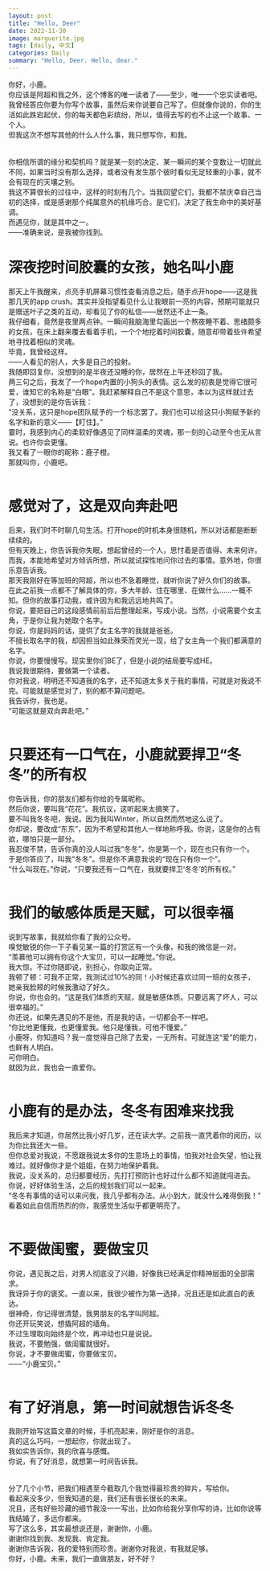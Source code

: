 ```yaml
---
layout: post
title: "Hello, Deer"
date: 2022-11-30
image: marguerite.jpg
tags: [daily, 中文]
categories: Daily
summary: "Hello, Deer. Hello, dear."
---
```

你好，小鹿。    
你应该是阿超和我之外，这个博客的唯一读者了——至少，唯一一个忠实读者吧。    
我曾经答应你要为你写个故事，虽然后来你说要自己写了。但就像你说的，你的生活如此跌宕起伏，你的每天都色彩缤纷，所以，值得去写的也不止这一个故事、一个人。    
但我这次不想写其他的什么人什么事，我只想写你，和我。    
<br/>   
你相信所谓的缘分和契机吗？就是某一刻的决定、某一瞬间的某个变数让一切就此不同，如果当时没有那么选择，或者没有发生那个彼时看似无足轻重的小事，就不会有现在的天壤之别。    
我这不算很长的过往中，这样的时刻有几个。当我回望它们，我都不禁庆幸自己当初的选择，或是感谢那个纯属意外的机缘巧合。是它们，决定了我生命中的美好基调。    
而遇见你，就是其中之一。    
——准确来说，是我被你找到。 
<br/>   

# 深夜挖时间胶囊的女孩，她名叫小鹿
那天上午我醒来，点亮手机屏幕习惯性查看消息之后，随手点开hope——这是我那几天的app crush。其实并没指望看见什么让我眼前一亮的内容，预期可能就只是赠送叶子之类的互动，却看见了你的私信——居然还不止一条。    
我仔细看，竟然是夜里两点钟。一瞬间我脑海里勾画出一个熬夜睡不着、思绪颇多的女孩，在床上翻来覆去看着手机，一个个地挖着时间胶囊，随意却带着些许希望地寻找着相似的灵魂。    
毕竟，我曾经这样。    
——人看见的别人，大多是自己的投射。    
我随即回复你，没想到的是半夜还没睡的你，居然在上午还秒回了我。    
两三句之后，我发了一个hope内置的小狗头的表情。这么发的初衷是觉得它很可爱，谁知它的名称是“白眼”。我赶紧解释自己不是这个意思，本以为这样就过去了，没想到的是你告诉我：    
“没关系，这只是hope团队赋予的一个标志罢了。我们也可以给这只小狗赋予新的名字和新的意义——【盯住】。”    
霎时，我感到内心的柔软好像遇见了同样温柔的灵魂，那一刻的心动至今也无从言说。也许你会更懂。    
我又看了一眼你的昵称：鹿子橙。    
那就叫你，小鹿吧。  
<br/>     

# 感觉对了，这是双向奔赴吧
后来，我们时不时聊几句生活。打开hope的时机本身很随机，所以对话都是断断续续的。    
但有天晚上，你告诉我你失眠，想起曾经的一个人，思忖着是否值得、未来何许。而我，本能地希望对方倾诉所想，所以就试探性地问你过去的事情。意外地，你很乐意告诉我。    
那天我刚好在等加班的阿超，所以也不急着睡觉，就听你说了好久你们的故事。    
在此之前我一点都不了解具体的你，多大年龄、住在哪里、在做什么……一概不知。但你的故事打动我，或许因为和我远远地共鸣了。    
你说，要把自己的这段感情前前后后整理起来，写成小说。当然，小说需要个女主角，于是你让我为她取个名字。    
你说，你是妈妈的话，提供了女主名字的我就是爸爸。    
不擅长取名字的我，却因担当如此殊荣而灵光一现，给了女主角一个我们都满意的名字。    
你说，你要慢慢写。现实里你们BE了，但是小说的结局要写成HE。     
我说我很期待，要做第一个读者。    
你对我说，明明还不知道我的名字，还不知道太多关于我的事情，可就是对我说不完。可能就是感觉对了，别的都不算问题吧。    
我告诉你，我也是。    
“可能这就是双向奔赴吧。”    
<br/>   

# 只要还有一口气在，小鹿就要捍卫“冬冬”的所有权
你告诉我，你的朋友们都有你给的专属昵称。    
然后你说，要叫我“花花”。我抗议，这听起来太搞笑了。    
要不叫我冬冬吧，我说。因为我叫Winter，所以自然而然地这么说了。    
你却说，要改成“东东”，因为不希望和其他人一样地称呼我。你说，这是你的占有欲，哪怕只是一部分。     
我忍俊不禁，告诉你真的没人叫过我“冬冬”，你是第一个，现在也只有你一个。    
于是你答应了，叫我“冬冬”。但是你不满意我说的“现在只有你一个”。    
“什么叫现在。”你说，“只要我还有一口气在，我就要捍卫‘冬冬’的所有权。”    
<br/>   
# 我们的敏感体质是天赋，可以很幸福
说到写故事，我就给你看了我的公众号。    
嗅觉敏锐的你一下子看见某一篇的打赏区有一个头像，和我的微信是一对。     
“羡慕他可以拥有你这个大宝贝，可以一起睡觉。”你说。    
我大惊。不过你随即说，别担心，你取向正常。    
我顿了顿：可我不正常，我测试过10%的同！小时候还喜欢过同一班的女孩子，她亲我脸颊的时候我激动了好久。    
你说，你也会的。“这是我们体质的天赋，就是敏感体质。只要远离了坏人，可以很幸福的。”     
你还说，如果先遇见的不是他，而是我的话，一切都会不一样吧。    
“你比他更懂我，也更懂爱我。他只是懂我，可他不懂爱。”    
小鹿呀，你知道吗？我一度觉得自己除了去爱，一无所有。可就连这“爱”的能力，也鲜有人明白。    
可你明白。    
就因为此，我也会一直爱你。    
<br/>   
# 小鹿有的是办法，冬冬有困难来找我
我后来才知道，你居然比我小好几岁，还在读大学。之前我一直凭着你的阅历，以为你比我还大一些。     
但你总爱对我说，不愿跟我说太多你的生意场上的事情，怕我对社会失望，怕让我难过。就好像你才是个姐姐，在努力地保护着我。     
我说，没关系的，总归都要经历，先打打预防针也好过什么都不知道就闯进去。    
你说，好好体验生活，之后的规划我们可以一起来。    
“冬冬有事情的话可以来问我，我几乎都有办法。从小到大，就没什么难得倒我！”     
看着如此自信而热烈的你，我感觉生活似乎都更明亮了。    
<br/>   
# 不要做闺蜜，要做宝贝
你说，遇见我之后，对男人彻底没了兴趣，好像我已经满足你精神层面的全部需求。    
我讶异于你的褒奖。一直以来，我很少被作为第一选择，况且还是如此直白的表达。    
很神奇，你记得很清楚，我男朋友的名字叫阿超。    
你还开玩笑说，想撬阿超的墙角。    
不过生理取向始终是个坎，再冲动也只是说说。    
我说，不要勉强，做闺蜜就很好。    
你说，才不要做闺蜜，你要做宝贝。    
——“小鹿宝贝。”     
<br/>   
# 有了好消息，第一时间就想告诉冬冬
我刚开始写这篇文章的时候，手机亮起来，刚好是你的消息。     
真的这么巧吗，一想起你，你就出现了。    
我如实告诉你，我的欣喜与感慨。    
你说，有了好消息，就想第一时间告诉我。    
<br/>   
分了几个小节，把我们相遇至今截取几个我觉得最珍贵的碎片，写给你。    
看起来没多少，但我知道的是，我们还有很长很长的未来。    
况且，还有好些珍藏的细节我没一一写出，比如你给我分享你写的诗，比如你说等我结婚了，多远你都来。    
写了这么多，其实最想说还是，谢谢你，小鹿。    
谢谢你找到我、发现我、肯定我。    
谢谢你告诉我，我的爱特别而珍贵。谢谢你对我说，有我就足够。    
你好，小鹿。未来，我们一直做朋友，好不好？    
